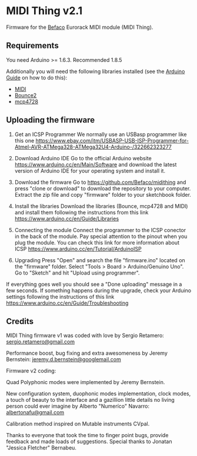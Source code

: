 # MIDI Thing v2.1
Firmware for the [Befaco](http://befaco.org) Eurorack MIDI module (MIDI Thing).

## Requirements
You need Arduino >= 1.6.3. Recommended 1.8.5

Additionally you will need the following libraries installed (see the [Arduino Guide](https://www.arduino.cc/en/Guide/Libraries) on how to do this):

* [MIDI](https://github.com/FortySevenEffects/arduino_midi_library)
* [Bounce2](https://github.com/thomasfredericks/Bounce2) 
* [mcp4728](https://code.google.com/p/neuroelec/downloads/detail?name=mcp4728_library-v1.3.zip)


## Uploading the firmware


1. Get an ICSP Programmer 
We normally use an USBasp programmer like this one https://www.ebay.com/itm/USBASP-USB-ISP-Programmer-for-Atmel-AVR-ATMega328-ATMega32U4-Arduino-/322662323277

2. Download Arduino IDE
Go to the official Arduino website https://www.arduino.cc/en/Main/Software and download the latest version of Arduino IDE for your operating system and install it.

3. Download the firmware 
Go to https://github.com/Befaco/midithing and press "clone or download" to download the repository to your computer. Extract the zip file and copy "firmware" folder to your sketchbook folder. 

4. Install the libraries
Download the libraries  (Bounce, mcp4728 and MIDI) and install them following the instructions from this link https://www.arduino.cc/en/Guide/Libraries

5. Connecting the module
Connect the programmer to the ICSP conector in the back of the module. Pay special attention to the pinout when you plug the module. You can check this link for more information about ICSP https://www.arduino.cc/en/Tutorial/ArduinoISP

6. Upgrading
Press "Open" and search the file "firmware.ino" located on the "firmware" folder. Select "Tools > Board > Arduino/Genuino Uno". Go to "Sketch" and hit "Upload using programmer".

If everything goes well you should see a "Done uploading" message in a few seconds. If something happens during the upgrade, check your Arduino settings following the instructions of this link https://www.arduino.cc/en/Guide/Troubleshooting

## Credits

MIDI Thing firmware v1 was coded with love by Sergio Retamero:
sergio.retamero@gmail.com

Performance boost, bug fixing and extra awesomeness by Jeremy Bernstein:
jeremy.d.bernstein@googlemail.com

Firmware v2 coding:

Quad Polyphonic modes were implemented by Jeremy Bernstein.

New configuration system, duophonic modes implementation, clock modes, a touch of beauty to the interface and a gazillion little details no living person could ever imagine by Alberto "Numeríco" Navarro:
albertonafu@gmail.com 

Calibration method inspired on Mutable instruments CVpal.

Thanks to everyone that took the time to finger point bugs, provide feedback and made loads of  suggestions. Special thanks to Jonatan "Jessica Fletcher" Bernabeu.


